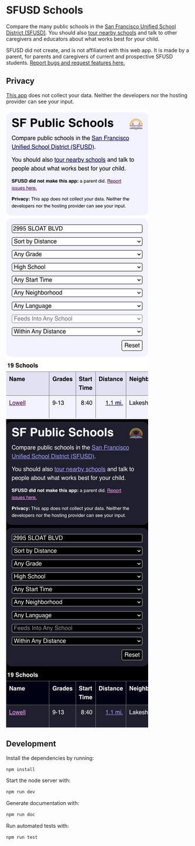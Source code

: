 # SFUSD Schools

Compare the many public schools in the [San Francisco Unified School District
(SFUSD)](https://www.sfusd.edu/). You should also [tour nearby
schools](https://sfusd.edu/tours) and talk to other caregivers and educators
about what works best for your child.

SFUSD did not create, and is not affiliated with this web app. It is made by a
parent, for parents and caregivers of current and prospective SFUSD students.
[Report bugs and request features
here.](https://github.com/smenjas/sfusd-schools/issues)

## Privacy

[This app](https://smenjas.github.io/sfusd-schools/) does not collect your
data. Neither the developers nor the hosting provider can see your input.

![Mobile app: light mode](screenshots/sfusd-schools-light.png)
![Mobile app: dark mode](screenshots/sfusd-schools-dark.png)

## Development
Install the dependencies by running:
```sh
npm install
```
Start the node server with:
```sh
npm run dev
```
Generate documentation with:
```sh
npm run doc
```
Run automated tests with:
```sh
npm run test
```
